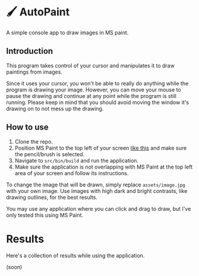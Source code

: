 # 🖌 AutoPaint

A simple console app to draw images in MS paint.

## Introduction
This program takes control of your cursor and manipulates it to draw paintings from images.

Since it uses your cursor, you won't be able to really do anything while the program is drawing your image. However, you can move your mouse to pause the drawing and continue at any point while the program is still running. Please keep in mind that you should avoid moving the window it's drawing on to not mess up the drawing.

## How to use
1. Clone the repo.
2. Position MS Paint to the top left of your screen [like this](https://user-images.githubusercontent.com/46462862/127742196-d41aecee-f61a-48c9-b19d-37436569fa30.png) and make sure the pencil/brush is selected.
3. Navigate to `src/bin/build` and run the application.
4. Make sure the application is not overlapping with MS Paint at the top left area of your screen and follow its instructions.

To change the image that will be drawn, simply replace `assets/image.jpg` with your own image. Use images with high dark and bright contrasts, like drawing outlines, for the best results.

You may use any application where you can click and drag to draw, but I've only tested this using MS Paint.

# Results
Here's a collection of results while using the application.

(soon)